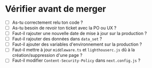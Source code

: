 # Vérifier avant de merger


- [ ] As-tu correctement relu ton code ?
- [ ] As-tu besoin de revoir ton ticket avec la PO ou UX ?
- [ ] Faut-il rajouter une nouvelle date de mise à jour sur la production ?
- [ ] Faut-il rajouter des données dans `data_set` ?
- [ ] Faut-il ajouter des variables d'environnement sur la production ?
- [ ] Faut-il mettre à jour `middleware.ts` et `lighthouserc.js` dû à la création/suppression d'une page ?
- [ ] Faut-il modifier `Content-Security-Policy` dans `next.config.js` ?
